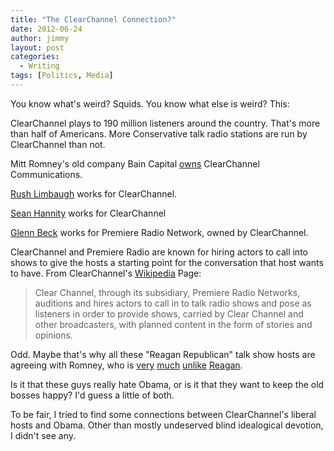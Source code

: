 ```yaml
---
title: "The ClearChannel Connection?"
date: 2012-06-24
author: jimmy
layout: post
categories:
  - Writing
tags: [Politics, Media]
---
```

You know what's weird? Squids. You know what else is weird? This: 

ClearChannel plays to 190 million listeners around the country. That's more than half of Americans. More Conservative talk radio stations are run by ClearChannel than not. 

Mitt Romney's old company Bain Capital [owns][2] ClearChannel Communications. 

[Rush Limbaugh][3] works for ClearChannel. 

[Sean Hannity][4] works for ClearChannel 

[Glenn Beck][5] works for Premiere Radio Network, owned by ClearChannel. 

ClearChannel and Premiere Radio are known for hiring actors to call into shows to give the hosts a starting point for the conversation that host wants to have. From ClearChannel's [Wikipedia][6] Page: 

> Clear Channel, through its subsidiary, Premiere Radio Networks, auditions and hires actors to call in to talk radio shows and pose as listeners in order to provide shows, carried by Clear Channel and other broadcasters, with planned content in the form of stories and opinions. 

Odd. Maybe that's why all these "Reagan Republican" talk show hosts are agreeing with Romney, who is [very][7] [much][8] [unlike][9] [Reagan][10]. 

Is it that these guys really hate Obama, or is it that they want to keep the old bosses happy? I'd guess a little of both. 

To be fair, I tried to find some connections between ClearChannel's liberal hosts and Obama. Other than mostly undeserved blind idealogical devotion, I didn't see any. 

   [2]: http://en.wikipedia.org/wiki/Bain_Capital
   [3]: http://articles.latimes.com/2012/mar/05/nation/la-na-nn-rush-limbaugh-20120305
   [4]: http://www.clearchannel.com/MediaAndEntertainment/PressRelease.aspx?PressReleaseID=1768
   [5]: http://premiereradio.com/news/view/1251.html
   [6]: http://en.wikipedia.org/wiki/Clear_Channel_Communications#Use_of_paid_actors_posing_as_callers
   [7]: http://www.newyorker.com/online/blogs/newsdesk/2012/04/why-romneys-no-reagan.html
   [8]: http://www.politifact.com/truth-o-meter/statements/2012/may/17/mitt-romney/mitt-romney-once-distanced-himself-ronald-reagan-n/
   [9]: http://www.freerepublic.com/focus/f-bloggers/2875476/posts
   [10]: http://prospect.org/article/romney-youre-no-ronald-reagan


